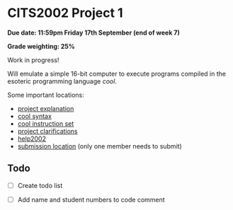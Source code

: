 # CITS2002 Project 1

**Due date: 11:59pm Friday 17th September (end of week 7)**

**Grade weighting: 25%**

Work in progress!

Will emulate a simple 16-bit computer to execute programs compiled in the esoteric programming language *cool*.

Some important locations:
 + [project explanation](http://teaching.csse.uwa.edu.au/units/CITS2002/projects/project1.php)
 + [cool syntax](http://teaching.csse.uwa.edu.au/units/CITS2002/projects/coolsyntax.php)
 + [cool instruction set](http://teaching.csse.uwa.edu.au/units/CITS2002/projects/coolinstructions.php)
 + [project clarifications](http://teaching.csse.uwa.edu.au/units/CITS2002/projects/project1-clarifications.php)
 + [help2002](https://secure.csse.uwa.edu.au/run/help2002)
 + [submission location](https://secure.csse.uwa.edu.au/run/cssubmit) (only one member needs to submit)

## Todo
 + [ ] Create todo list
 + [ ] Add name and student numbers to code comment

